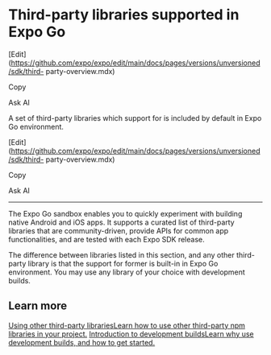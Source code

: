 # Third-party libraries supported in Expo Go

[Edit](https://github.com/expo/expo/edit/main/docs/pages/versions/unversioned/sdk/third-
party-overview.mdx)

Copy

Ask AI

A set of third-party libraries which support for is included by default in
Expo Go environment.

[Edit](https://github.com/expo/expo/edit/main/docs/pages/versions/unversioned/sdk/third-
party-overview.mdx)

Copy

Ask AI

* * *

The Expo Go sandbox enables you to quickly experiment with building native
Android and iOS apps. It supports a curated list of third-party libraries that
are community-driven, provide APIs for common app functionalities, and are
tested with each Expo SDK release.

The difference between libraries listed in this section, and any other third-
party library is that the support for former is built-in in Expo Go
environment. You may use any library of your choice with development builds.

## Learn more

[Using other third-party librariesLearn how to use other third-party npm
libraries in your project.](/workflow/using-libraries#third-party-libraries)
[Introduction to development buildsLearn why use development builds, and how
to get started.](/develop/development-builds/introduction)

